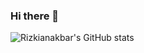 ### Hi there 👋

<!-- **rizkianakbar/rizkianakbar** is a ✨ _special_ ✨ repository because its `README.md` (this file) appears on your GitHub profile.

Here are some ideas to get you started:

- 🔭 I’m currently working on ...
- 🌱 I’m currently learning ...
- 👯 I’m looking to collaborate on ...
- 🤔 I’m looking for help with ...
- 💬 Ask me about ...
- 📫 How to reach me: ...
- 😄 Pronouns: ...
- ⚡ Fun fact: ... -->


![Rizkianakbar's GitHub stats](https://github-readme-stats.vercel.app/api?username=rizkianakbar&show_icons=true&count_private=true&title_color=FF0000&icon_color=FF0000)
